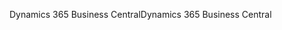 <span data-ttu-id="77fd0-101">Dynamics 365 Business Central</span><span class="sxs-lookup"><span data-stu-id="77fd0-101">Dynamics 365 Business Central</span></span>
